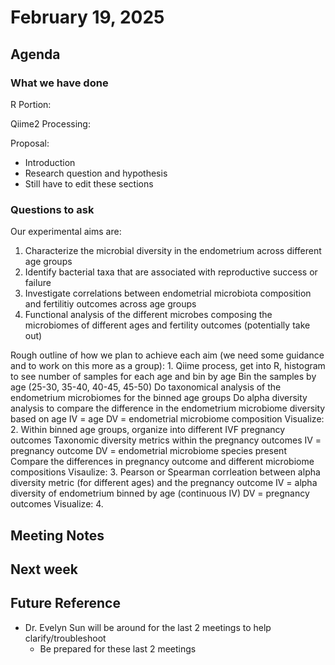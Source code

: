 # February 19, 2025

## Agenda


### What we have done
R Portion:

Qiime2 Processing:

Proposal:
- Introduction 
- Research question and hypothesis
- Still have to edit these sections


### Questions to ask
Our experimental aims are:
1. Characterize the microbial diversity in the endometrium across different age groups
2. Identify bacterial taxa that are associated with reproductive success or failure
3. Investigate correlations between endometrial microbiota composition and fertilitiy outcomes across age groups
4. Functional analysis of the different microbes composing the microbiomes of different ages and fertility outcomes (potentially take out)


Rough outline of how we plan to achieve each aim (we need some guidance and to work on this more as a group):
1. 
  Qiime process, get into R, histogram to see number of samples for each age and bin by age
  Bin the samples by age (25-30, 35-40, 40-45, 45-50)
  Do taxonomical analysis of the endometrium microbiomes for the binned age groups
  Do alpha diversity analysis to compare the difference in the endometrium microbiome diversity based on age
    IV = age
    DV = endometrial microbiome composition
Visualize: 
2. 
  Within binned age groups, organize into different IVF pregnancy outcomes
  Taxonomic diversity metrics within the pregnancy outcomes
    IV = pregnancy outcome
    DV = endometrial microbiome species present
 Compare the differences in pregnancy outcome and different microbiome compositions
 Visaulize: 
3.
  Pearson or Spearman corrleation between alpha diversity metric (for different ages) and the pregnancy outcome
    IV = alpha diversity of endometrium binned by age (continuous IV)
    DV = pregnancy outcomes
  Visualize:
4. 


## Meeting Notes


## Next week


## Future Reference
- Dr. Evelyn Sun will be around for the last 2 meetings to help clarify/troubleshoot
  - Be prepared for these last 2 meetings 


